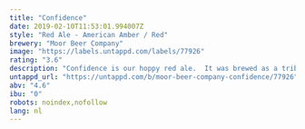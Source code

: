 ```yaml
---
title: "Confidence"
date: 2019-02-10T11:53:01.994007Z
style: "Red Ale - American Amber / Red"
brewery: "Moor Beer Company"
image: "https://labels.untappd.com/labels/77926"
rating: "3.6"
description: "Confidence is our hoppy red ale.  It was brewed as a tribute to Kung Fu San Soo Grand Master Jimmy H. Woo whose motto was “You can take my life but not my confidence.”  I was very fortunate to be trained by first generation Master Chuck Cory who instilled that confidence in me.  I designed this red ale in respect of his red master characters.  Without his influence and the positive encouragement of my family I would not have had the confidence (or insanity?!) to chase my dreams around the world.  The beer has a bold ruby colour.  The malt character is quite strong, with generous helpings of toffee, which is overlayed with a bitter and citric hop hit. This beer slides effortlessly past your defenses and assaults your mouth with flavour, leaving you overwhelmed.  The red colour and warming character make it perfect for autumn drinking, so we try to release it around that time annually."
untappd_url: "https://untappd.com/b/moor-beer-company-confidence/77926"
abv: "4.6"
ibu: "0"
robots: noindex,nofollow
lang: nl
---
```


